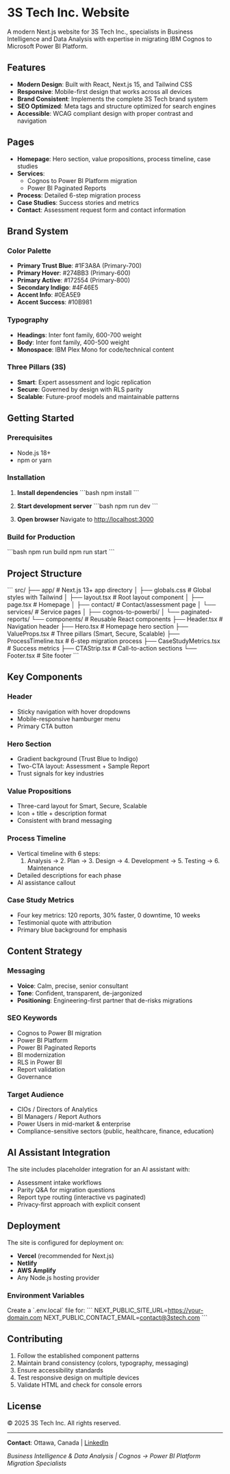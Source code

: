 # 3S Tech Inc. Website

A modern Next.js website for 3S Tech Inc., specialists in Business Intelligence and Data Analysis with expertise in migrating IBM Cognos to Microsoft Power BI Platform.

## Features

- **Modern Design**: Built with React, Next.js 15, and Tailwind CSS
- **Responsive**: Mobile-first design that works across all devices
- **Brand Consistent**: Implements the complete 3S Tech brand system
- **SEO Optimized**: Meta tags and structure optimized for search engines
- **Accessible**: WCAG compliant design with proper contrast and navigation

## Pages

- **Homepage**: Hero section, value propositions, process timeline, case studies
- **Services**: 
  - Cognos to Power BI Platform migration
  - Power BI Paginated Reports
- **Process**: Detailed 6-step migration process
- **Case Studies**: Success stories and metrics
- **Contact**: Assessment request form and contact information

## Brand System

### Color Palette
- **Primary Trust Blue**: #1F3A8A (Primary-700)
- **Primary Hover**: #274BB3 (Primary-600) 
- **Primary Active**: #172554 (Primary-800)
- **Secondary Indigo**: #4F46E5
- **Accent Info**: #0EA5E9
- **Accent Success**: #10B981

### Typography
- **Headings**: Inter font family, 600-700 weight
- **Body**: Inter font family, 400-500 weight
- **Monospace**: IBM Plex Mono for code/technical content

### Three Pillars (3S)
- **Smart**: Expert assessment and logic replication
- **Secure**: Governed by design with RLS parity
- **Scalable**: Future-proof models and maintainable patterns

## Getting Started

### Prerequisites
- Node.js 18+ 
- npm or yarn

### Installation

1. **Install dependencies**
   \`\`\`bash
   npm install
   \`\`\`

2. **Start development server**
   \`\`\`bash
   npm run dev
   \`\`\`

3. **Open browser**
   Navigate to [http://localhost:3000](http://localhost:3000)

### Build for Production

\`\`\`bash
npm run build
npm run start
\`\`\`

## Project Structure

\`\`\`
src/
├── app/                    # Next.js 13+ app directory
│   ├── globals.css        # Global styles with Tailwind
│   ├── layout.tsx         # Root layout component
│   ├── page.tsx           # Homepage
│   ├── contact/           # Contact/assessment page
│   └── services/          # Service pages
│       ├── cognos-to-powerbi/
│       └── paginated-reports/
└── components/            # Reusable React components
    ├── Header.tsx         # Navigation header
    ├── Hero.tsx           # Homepage hero section
    ├── ValueProps.tsx     # Three pillars (Smart, Secure, Scalable)
    ├── ProcessTimeline.tsx # 6-step migration process
    ├── CaseStudyMetrics.tsx # Success metrics
    ├── CTAStrip.tsx       # Call-to-action sections
    └── Footer.tsx         # Site footer
\`\`\`

## Key Components

### Header
- Sticky navigation with hover dropdowns
- Mobile-responsive hamburger menu
- Primary CTA button

### Hero Section
- Gradient background (Trust Blue to Indigo)
- Two-CTA layout: Assessment + Sample Report
- Trust signals for key industries

### Value Propositions
- Three-card layout for Smart, Secure, Scalable
- Icon + title + description format
- Consistent with brand messaging

### Process Timeline
- Vertical timeline with 6 steps:
  1. Analysis → 2. Plan → 3. Design → 4. Development → 5. Testing → 6. Maintenance
- Detailed descriptions for each phase
- AI assistance callout

### Case Study Metrics
- Four key metrics: 120 reports, 30% faster, 0 downtime, 10 weeks
- Testimonial quote with attribution
- Primary blue background for emphasis

## Content Strategy

### Messaging
- **Voice**: Calm, precise, senior consultant
- **Tone**: Confident, transparent, de-jargonized
- **Positioning**: Engineering-first partner that de-risks migrations

### SEO Keywords
- Cognos to Power BI migration
- Power BI Platform
- Power BI Paginated Reports
- BI modernization
- RLS in Power BI
- Report validation
- Governance

### Target Audience
- CIOs / Directors of Analytics
- BI Managers / Report Authors  
- Power Users in mid-market & enterprise
- Compliance-sensitive sectors (public, healthcare, finance, education)

## AI Assistant Integration

The site includes placeholder integration for an AI assistant with:
- Assessment intake workflows
- Parity Q&A for migration questions
- Report type routing (interactive vs paginated)
- Privacy-first approach with explicit consent

## Deployment

The site is configured for deployment on:
- **Vercel** (recommended for Next.js)
- **Netlify** 
- **AWS Amplify**
- Any Node.js hosting provider

### Environment Variables
Create a \`.env.local\` file for:
\`\`\`
NEXT_PUBLIC_SITE_URL=https://your-domain.com
NEXT_PUBLIC_CONTACT_EMAIL=contact@3stech.com
\`\`\`

## Contributing

1. Follow the established component patterns
2. Maintain brand consistency (colors, typography, messaging)
3. Ensure accessibility standards
4. Test responsive design on multiple devices
5. Validate HTML and check for console errors

## License

© 2025 3S Tech Inc. All rights reserved.

---

**Contact**: Ottawa, Canada | [LinkedIn](https://linkedin.com/company/3stech)

*Business Intelligence & Data Analysis | Cognos → Power BI Platform Migration Specialists*